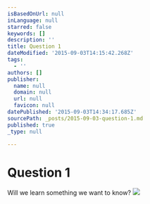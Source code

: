 ```yaml
---
isBasedOnUrl: null
inLanguage: null
starred: false
keywords: []
description: ''
title: Question 1
dateModified: '2015-09-03T14:15:42.268Z'
tags:
  - ''
authors: []
publisher:
  name: null
  domain: null
  url: null
  favicon: null
datePublished: '2015-09-03T14:34:17.685Z'
sourcePath: _posts/2015-09-03-question-1.md
published: true
_type: null

---
```

# Question 1

Will we learn something we want to know?
![](https://the-grid-user-content.s3-us-west-2.amazonaws.com/f1a3c133-efc5-4f44-b276-b791d0c149bf.png)